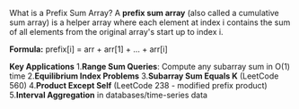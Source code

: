 What is a Prefix Sum Array?
A **prefix sum array** (also called a cumulative sum array) is a helper array where each element at index i contains the sum of all elements from the original array's start up to index i.

**Formula:**
prefix[i] = arr + arr[1] + ... + arr[i]

**Key Applications**
1.**Range Sum Queries**: Compute any subarray sum in O(1) time
2.**Equilibrium Index Problems**
3.**Subarray Sum Equals K**  (LeetCode 560)
4.**Product Except Self** (LeetCode 238 - modified prefix product)
5.**Interval Aggregation** in databases/time-series data
